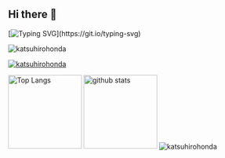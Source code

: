 ## Hi there 👋

[![Typing SVG](https://readme-typing-svg.demolab.com?font=Fira+Code&pause=1000&width=435&lines=Welcome+to+my+GitHub+profile!;I'm+simply+having+fun+exploring+;the+world+of+programming+and+plan+to+;keep+creating+things+forever.)](https://git.io/typing-svg)

<p align="left">
   <img src="https://komarev.com/ghpvc/?username=katsuhirohonda&color=blueviolet" alt="katsuhirohonda" />
</p>

<p align="left">
  <a href="https://github.com/ryo-ma/github-profile-trophy">
    <img src="https://github-profile-trophy.vercel.app/?username=katsuhirohonda&rank=SSS,SS,S,AAA,AA,A&theme=darkhub" alt="katsuhirohonda" />
  </a> 
</p>

<p align="left"> 
  <img alt="Top Langs" height="150px" src="https://github-readme-stats.vercel.app/api/top-langs/?username=katsuhirohonda&layout=compact&count_private=true&show_icons=true&theme=onedark" />
  <img alt="github stats" height="150px" src="https://github-readme-stats.vercel.app/api?username=katsuhirohonda&count_private=true&show_icons=true&show_icons=true&theme=onedark" />
  <img align="center" src="https://github-readme-streak-stats.herokuapp.com/?user=katsuhirohonda&theme=onedark" alt="katsuhirohonda" />
</p>

<!--
**katsuhirohonda/katsuhirohonda** is a ✨ _special_ ✨ repository because its `README.md` (this file) appears on your GitHub profile.

Here are some ideas to get you started:

- 🔭 I’m currently working on ...
- 🌱 I’m currently learning ...
- 👯 I’m looking to collaborate on ...
- 🤔 I’m looking for help with ...
- 💬 Ask me about ...
- 📫 How to reach me: ...
- 😄 Pronouns: ...
- ⚡ Fun fact: ...
-->
